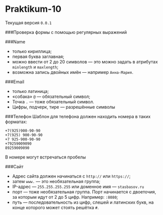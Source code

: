 # Praktikum-10
Текущая версия `0.0.1`

###Проверка формы с помощью регулярных выражений

###Name
* только кириллица;
* первая буква заглавная;
* можно ввести от 2 до 20 символов — это можно задать в атрибутах `minlength` и `maxlength`;
* возможна запись двойных имён — например `Анна-Мария`.

###Email
* только латиница;
* «собака» `@` — обязательный символ;
* Точка `.` — тоже обязательный символ.
* Цифры, подчерк, тире — разрешённые символы

###Телефон
Шаблон для телефона должен находить номера в таких форматах:
```text
+7(925)900-90-90
+7(925) 900-90-90
+7 925-900-90-90
+79259009090
89259009090
```
В номере могут встречаться пробелы

###Сайт
* Адрес сайта должен начинаться с `http://` или `https://`;
* затем `www.` — это необязательная группа;
* IP-адрес — `255.255.255.255` или доменное имя — `stasbasov.ru`
* порт — тоже необязательная группа. Порт начинается с двоеточия, за которым идут от 2 до 5 цифр. Например: `:8080`;
* путь — последовательность из цифр, слешей и латинских букв, на конце которого может стоять решётка `#`.
